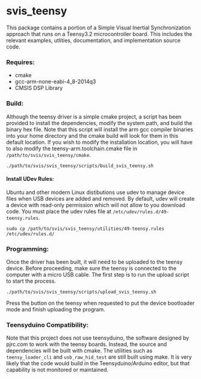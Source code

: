 # svis_teensy
This package contains a portion of a Simple Visual Inertial Synchronization
approach that runs on a Teensy3.2 microcontroller board.  This includes the
relevant examples, utlities, documentation, and implementation source code.

### Requires:
- cmake
- gcc-arm-none-eabi-4_8-2014q3
- CMSIS DSP Library

### Build:
Although the teensy driver is a simple cmake project, a script has been 
provided to install the dependencies, modify the system path, and build the binary hex file.  Note that this script will install the arm gcc compiler binaries into your home directory and the cmake build will look for them in this default location.  If you wish to modify the installation location, you will have to also modify the teensy-arm.toolchain.cmake file in `/path/to/svis/svis_teensy/cmake`.

```
./path/to/svis/svis_teensy/scripts/build_svis_teensy.sh
```

#### Install UDev Rules:
Ubuntu and other modern Linux distibutions use udev to manage device files when
USB devices are added and removed. By default, udev will create a device with
read-only permission which will not allow to you download code. You must place
the udev rules file at `/etc/udev/rules.d/49-teensy.rules`.

```
sudo cp /path/to/svis/svis_teensy/utilities/49-teensy.rules /etc/udev/rules.d/
```

### Programming:
Once the driver has been built, it will need to be uploaded to the teensy
device.  Before proceeding, make sure the teensy is connected to the computer with a micro USB
cable.  The first step is to run the upload script to start the process.

```
./path/to/svis/svis_teensy/scripts/upload_svis_teensy.sh
```

Press the button on the teensy when requested to put the device bootloader mode and finish uploading the program.

### Teensyduino Compatibility:
Note that this project does not use teensyduino, the software designed by pjrc.com to work
with the teensy boards.  Instead, the source and dependencies will be built with
cmake.  The utilities such as `teensy_loader_cli` and `usb_raw_hid_test` are
still built using make.  It is very likely that the code would build in the Teensyduino/Arduino editor, but that capability is not monitored or maintained.
